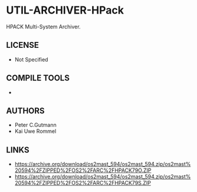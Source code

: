 # UTIL-ARCHIVER-HPack
HPACK Multi-System Archiver. 

## LICENSE
* Not Specified

## COMPILE TOOLS
* 
 
## AUTHORS
* Peter C.Gutmann
* Kai Uwe Rommel

## LINKS
* https://archive.org/download/os2mast_594/os2mast_594.zip/os2mast%20594%2FZIPPED%2FOS2%2FARC%2FHPACK79O.ZIP
* https://archive.org/download/os2mast_594/os2mast_594.zip/os2mast%20594%2FZIPPED%2FOS2%2FARC%2FHPACK79S.ZIP
